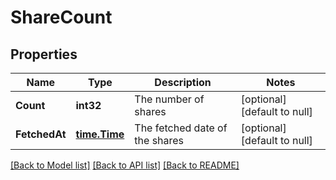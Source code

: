 # ShareCount

## Properties
Name | Type | Description | Notes
------------ | ------------- | ------------- | -------------
**Count** | **int32** | The number of shares | [optional] [default to null]
**FetchedAt** | [**time.Time**](time.Time.md) | The fetched date of the shares | [optional] [default to null]

[[Back to Model list]](../README.md#documentation-for-models) [[Back to API list]](../README.md#documentation-for-api-endpoints) [[Back to README]](../README.md)


